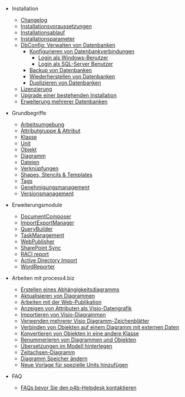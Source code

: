 - Installation

	- [Changelog](/changelog-de.md)
	- [Installationsvoraussetzungen](/installationsvoraussetzungen.md)
	- [Installationsablauf](/installationsablauf.md)
	- [Installationsparameter](/installationsparameter/)
	- [DbConfig: Verwalten von Datenbanken](/dbconfig-verwalten-von-datenbanken/)
		- [Konfigurieren von Datenbankverbindungen](/dbconfig-verwalten-von-datenbanken/konfigurieren-von-datenbankverbindungen/)
			- [Login als Windows-Benutzer](/dbconfig-verwalten-von-datenbanken/konfigurieren-von-datenbankverbindungen/login-als-windows-benutzer.md)
			- [Login als SQL-Server Benutzer](/dbconfig-verwalten-von-datenbanken/konfigurieren-von-datenbankverbindungen/login-als-sql-server-benutzer.md)
		- [Backup von Datenbanken](/dbconfig-verwalten-von-datenbanken/backup-von-datenbanken.md)
		- [Wiederherstellen von Datenbanken](/dbconfig-verwalten-von-datenbanken/wiederherstellen-von-datenbanken.md)
		- [Duplizieren von Datenbanken](/dbconfig-verwalten-von-datenbanken/duplizieren-von-datenbanken.md)
	- [Lizenzierung](/lizenzierung/)
	- [Upgrade einer bestehenden Installation](/upgrade-einer-bestehenden-Installation.md)
	- [Erweiterung mehrerer Datenbanken](/erweiterung-mehrerer-datenbanken.md)
- Grundbegriffe

	- [Arbeitsumgebung](/arbeitsumgebung/)
	- [Attributgruppe & Attribut](/attributgruppe-und-attribut/)
	- [Klasse](/klasse.md)
	- [Unit](/unit_de.md)
	- [Objekt](/objekt.md)
	- [Diagramm](/diagramm.md)
	- [Dateien](/dateien.md)
	- [Verknüpfungen](/verknüpfungen/)
	- [Shapes, Stencils & Templates](/shapes-stencils-und-templates-de/)
	- [Tags](/tags-de.md)
	- [Genehmigungsmanagement](/genehmigungsmanagement/)
	- [Versionsmanagement](/versionsmanagement.md)
- Erweiterungsmodule

	- [DocumentComposer](/documentcomposer-de/)
	- [ImportExportManager](/importexportmanager-de/)
	- [QueryBuilder](/querybuilder-de/)
	- [TaskManagement](/taskmanagement-de/)
	- [WebPublisher](/webpublisher-de/)
	- [SharePoint Sync](/sharepoint-sync-de/)
	- [RACI report](/raci-report-de.md)
	- [Active Directory Import](/active-directory-import-de.md)
	- [WordReporter](/wordreporter-de/)
- Arbeiten mit process4.biz

	- [Erstellen eines Abhängigkeitsdiagramms](/erstellen-eines-abhängigkeitsdiagramms.md)
	- [Aktualisieren von Diagrammen](/aktualisieren-von-diagrammen/)
	- [Arbeiten mit der Web-Publikation](/arbeiten-mit-der-web-publikation/)
	- [Anzeigen von Attributen als Visio-Datengrafik](/anzeigen-von-attributen-als-visio-datengrafik.md)
	- [Importieren von Visio-Diagrammen](/importieren-von-visio-diagrammen.md)
	- [Verwenden mehrerer Visio Diagramm-Zeichenblätter](/verwenden-mehrerer-visio-diagramm-zeichenblätter.md)
	- [Verbinden von Objekten auf einem Diagramm mit externen Daten](/verbinden-von-objekten-auf-einem-diagramm-mit-externen-daten.md)
	- [Konvertieren von Objekten in eine andere Klasse](/konvertieren-von-objekten-in-eine-andere-klasse.md)
	- [Renummerieren von Diagrammen und Objekten](/renummerieren-von-diagrammen-und-objekten.md)
	- [Übersetzungen im Modell hinterlegen](/übersetzungen-im-modell-hinterlegen.md)
	- [Zeitachsen-Diagramm](/zeitachsen-diagramm/)
	- [Diagramm Speicher ändern](/diagramm-speicher-ändern.md)
	- [Neue Vorlage für spezielle Units hinzufügen ](/neue-vorlage-für-spezielle-units-hinzufügen.md)
- FAQ

	- [FAQs bevor Sie den p4b-Helpdesk kontaktieren](/faqs-bevor-sie-den-p4b-helpdesk-kontaktieren/)


